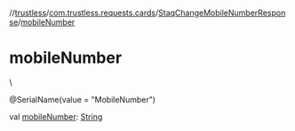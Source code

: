 //[trustless](../../../index.md)/[com.trustless.requests.cards](../index.md)/[StaqChangeMobileNumberResponse](index.md)/[mobileNumber](mobile-number.md)

# mobileNumber

\

@SerialName(value = &quot;MobileNumber&quot;)

val [mobileNumber](mobile-number.md): [String](https://kotlinlang.org/api/latest/jvm/stdlib/kotlin/-string/index.html)
